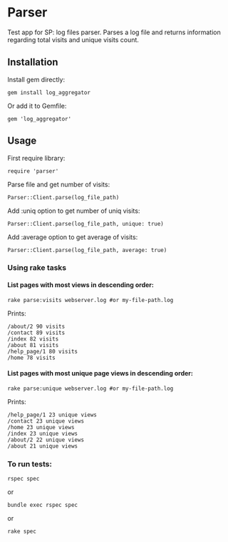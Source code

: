# Parser

Test app for SP: log files parser.
Parses a log file and returns information regarding total visits and unique visits count.

## Installation

Install gem directly:

```
gem install log_aggregator
```

Or add it to Gemfile:

```
gem 'log_aggregator'
```

## Usage

First require library:

```
require 'parser'
```

Parse file and get number of visits:

```
Parser::Client.parse(log_file_path)
```

Add :uniq option to get number of uniq visits:

```
Parser::Client.parse(log_file_path, unique: true)
```

Add :average option to get average of visits:

```
Parser::Client.parse(log_file_path, average: true)
```

### Using rake tasks
#### List pages with most views in descending order:
```shell
rake parse:visits webserver.log #or my-file-path.log
```

Prints:
```
/about/2 90 visits
/contact 89 visits
/index 82 visits
/about 81 visits
/help_page/1 80 visits
/home 78 visits
```

#### List pages with most unique page views in descending order:
```shell
rake parse:unique webserver.log #or my-file-path.log
```

Prints:
```
/help_page/1 23 unique views
/contact 23 unique views
/home 23 unique views
/index 23 unique views
/about/2 22 unique views
/about 21 unique views
```

### To run tests:
```shell
rspec spec
```
or
```shell
bundle exec rspec spec
```
or
```shell
rake spec
```